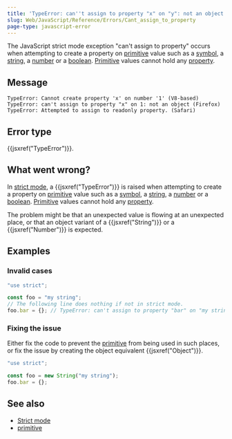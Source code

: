 ```yaml
---
title: 'TypeError: can''t assign to property "x" on "y": not an object'
slug: Web/JavaScript/Reference/Errors/Cant_assign_to_property
page-type: javascript-error
---
```




The JavaScript strict mode exception "can't assign to property" occurs when attempting
to create a property on [primitive](/Glossary/Primitive) value
such as a [symbol](/Web/JavaScript/Reference/Global_Objects/Symbol), a [string](/Glossary/String), a [number](/Glossary/Number) or a [boolean](/Glossary/Boolean). [Primitive](/Glossary/Primitive) values cannot hold any [property](/Glossary/Property/JavaScript).

## Message

```plain
TypeError: Cannot create property 'x' on number '1' (V8-based)
TypeError: can't assign to property "x" on 1: not an object (Firefox)
TypeError: Attempted to assign to readonly property. (Safari)
```

## Error type

{{jsxref("TypeError")}}.

## What went wrong?

In [strict mode](/Web/JavaScript/Reference/Strict_mode), a {{jsxref("TypeError")}} is raised when attempting to
create a property on [primitive](/Glossary/Primitive) value such
as a [symbol](/Web/JavaScript/Reference/Global_Objects/Symbol), a [string](/Glossary/String), a [number](/Glossary/Number) or a [boolean](/Glossary/Boolean). [Primitive](/Glossary/Primitive) values cannot hold any [property](/Glossary/Property/JavaScript).

The problem might be that an unexpected value is flowing at an unexpected place, or
that an object variant of a {{jsxref("String")}} or a {{jsxref("Number")}} is expected.

## Examples

### Invalid cases

```js example-bad
"use strict";

const foo = "my string";
// The following line does nothing if not in strict mode.
foo.bar = {}; // TypeError: can't assign to property "bar" on "my string": not an object
```

### Fixing the issue

Either fix the code to prevent the [primitive](/Glossary/Primitive) from being used in such places, or fix the issue by creating the object equivalent {{jsxref("Object")}}.

```js example-good
"use strict";

const foo = new String("my string");
foo.bar = {};
```

## See also

- [Strict mode](/Web/JavaScript/Reference/Strict_mode)
- [primitive](/Glossary/Primitive)
